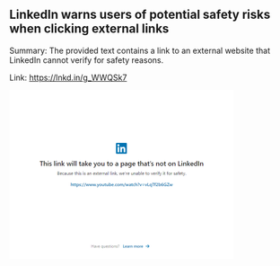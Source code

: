 ## LinkedIn warns users of potential safety risks when clicking external links
Summary: The provided text contains a link to an external website that LinkedIn cannot verify for safety reasons.

Link: https://lnkd.in/g_WWQSk7

<img src="/img/8fd5f920-98e2-4a07-b45c-296402f015e3.png" width="400" />
<br/><br/>
